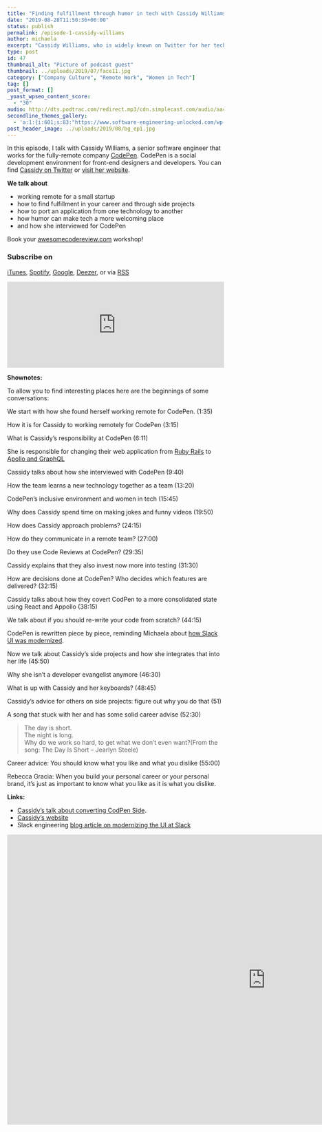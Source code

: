 ```yaml
---
title: "Finding fulfillment through humor in tech with Cassidy Williams"
date: "2019-08-28T11:50:36+00:00"
status: publish
permalink: /episode-1-cassidy-williams
author: michaela
excerpt: "Cassidy Williams, who is widely known on Twitter for her tech humor, tells us about her career and hiring experiences."
type: post
id: 47
thumbnail_alt: "Picture of podcast guest"
thumbnail: ../uploads/2019/07/face11.jpg
category: ["Company Culture", "Remote Work", "Women in Tech"]
tag: []
post_format: []
_yoast_wpseo_content_score:
  - "30"
audio: http://dts.podtrac.com/redirect.mp3/cdn.simplecast.com/audio/aaca90/aaca909a-e34f-49ae-a86f-f59e4fa807f0/1328f160-34a7-4302-98bf-0e22d0996bfb/episode1_software_engineering_unlocked_cassidy_ready_tc.mp3
secondline_themes_gallery:
  - 'a:1:{i:601;s:83:"https://www.software-engineering-unlocked.com/wp-content/uploads/2019/08/bg_ep1.jpg";}'
post_header_image: ../uploads/2019/08/bg_ep1.jpg
---
```


In this episode, I talk with Cassidy Williams, a senior software engineer that works for the fully-remote company [CodePen](https://codepen.io/). CodePen is a social development environment for front-end designers and developers. You can find [Cassidy on Twitter](https://twitter.com/cassidoo) or [visit her website](https://cassidoo.co).

**We talk about**

- working remote for a small startup
- how to find fulfillment in your career and through side projects
- how to port an application from one technology to another
- how humor can make tech a more welcoming place
- and how she interviewed for CodePen

<div class="sponsorship">
Book your <a href="https://www.michaelagreiler.com/workshops">awesomecodereview.com</a> workshop!
</div>


### Subscribe on

[iTunes](https://podcasts.apple.com/at/podcast/software-engineering-unlocked/id1477527378?l=en), [Spotify](https://open.spotify.com/show/2wz1OneBIDXpbBYeuyIsJL?si=2I0R0HuaTLK6RT0f7lDIFg), [Google](https://www.google.com/podcasts?feed=aHR0cHM6Ly9mZWVkcy5zaW1wbGVjYXN0LmNvbS9LMV9tdjBDSg%3D%3D), [Deezer](https://www.deezer.com/show/465682), or via [RSS](https://www.software-engineering-unlocked.com/subscribe/)

 <iframe frameborder="no" height="200px" scrolling="no" seamless="" src="https://player.simplecast.com/1328f160-34a7-4302-98bf-0e22d0996bfb?dark=false" width="100%"></iframe>

**Shownotes:**

To allow you to find interesting places here are the beginnings of some conversations:

We start with how she found herself working remote for CodePen. (1:35)

How it is for Cassidy to working remotely for CodePen (3:15)

What is Cassidy’s responsibility at CodePen (6:11)

She is responsible for changing their web application from [Ruby Rails](https://rubyonrails.org/) to [Apollo and GraphQL](https://www.apollographql.com/)

Cassidy talks about how she interviewed with CodePen (9:40)

How the team learns a new technology together as a team (13:20)

CodePen’s inclusive environment and women in tech (15:45)

Why does Cassidy spend time on making jokes and funny videos (19:50)

How does Cassidy approach problems? (24:15)

How do they communicate in a remote team? (27:00)

Do they use Code Reviews at CodePen? (29:35)

Cassidy explains that they also invest now more into testing (31:30)

How are decisions done at CodePen? Who decides which features are delivered? (32:15)

Cassidy talks about how they covert CodPen to a more consolidated state using React and Appollo (38:15)

We talk about if you should re-write your code from scratch? (44:15)

CodePen is rewritten piece by piece, reminding Michaela about [how Slack UI was modernized](https://slack.engineering/rebuilding-slack-on-the-desktop-308d6fe94ae4).

Now we talk about Cassidy’s side projects and how she integrates that into her life (45:50)

Why she isn’t a developer evangelist anymore (46:30)

What is up with Cassidy and her keyboards? (48:45)

Cassidy’s advice for others on side projects: figure out why you do that (51)

A song that stuck with her and has some solid career advise (52:30)

> The day is short.  
> The night is long.  
> Why do we work so hard, to get what we don’t even want?(From the song: The Day Is Short – Jearlyn Steele)

Career advice: You should know what you like and what you dislike (55:00)

Rebecca Gracia: When you build your personal career or your personal brand, it’s just as important to know what you like as it is what you dislike.

**Links:**

- [Cassidy’s talk about converting CodPen Side](https://youtu.be/ALYzDeMdZug).
- [Cassidy’s website](https://cassidoo.co/)
- Slack engineering [blog article on modernizing the UI at Slack](https://slack.engineering/rebuilding-slack-on-the-desktop-308d6fe94ae4)

<iframe allow="accelerometer; autoplay; encrypted-media; gyroscope; picture-in-picture" allowfullscreen="" frameborder="0" height="675" src="https://www.youtube.com/embed/DE3TZSdjVFM?feature=oembed" title="A Prairie Home Companion (2006) Official Trailer - Meryl Streep, Lindsay Lohan Movie HD" width="1200"></iframe>
